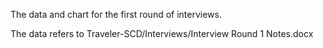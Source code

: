 The data and chart for the first round of interviews.

The data refers to Traveler-SCD/Interviews/Interview Round 1 Notes.docx
